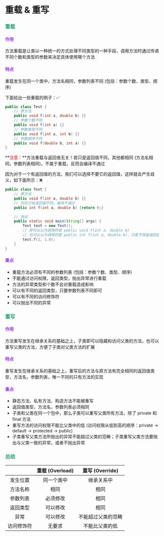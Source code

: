 # 重载 & 重写

### <font color=#1FA774>重载</font>

#### <font color=#9933FF>作用</font>

方法重载是让类以一种统一的方式处理不同类型的一种手段，调用方法时通过传递不同个数和类型的参数来决定具体使用哪个方法

#### <font color=#9933FF>特点</font>

重载发生在同一个类中，方法名相同，参数列表不同 (包括：参数个数、类型、顺序)

下面给出一些重载的例子：✅

```java
public class Test {
    // 原方法
    public void f(int a, double b) {}
    // 参数个数不同
    public void f(int a) {}
    // 参数类型不同
    public void f(int a, int b) {}
    // 参数顺序不同
    public void f(double b, int a) {}
}
```

**<font color='red'>注意：</font>**方法重载与返回值无关！若只是返回值不同，其他都相同 (方法名相同，参数列表相同)，不属于重载，反而会编译不通过

因为对于一个有返回值的方法，我们可以选择不要它的返回值，这样就会产生歧义，如下面所示：❌

```java
public class Test {
    // 原方法
    public void f(int a, double b) {}
    // 仅仅只有返回值不同，编译不通过
    public int f(int a, double b) {return 0;}
    
    // 测试
    public static void main(String[] args) {
        Test test = new Test();
        // 即可以认为调用的是 public void f(int a, double b)
        // 也可以认为调用的是 public int f(int a, double b)，只是不保留返回值而已！
        test.f(1, 1.0);
    }
}
```

#### <font color=#9933FF>重点</font>

- 重载方法必须有不同的参数列表 (包括：参数个数、类型、顺序)
- 不能通过访问权限，返回类型，抛出异常进行重载
- 方法的异常类型和个数不会对重载造成影响
- 可以有不同的返回类型，只要参数列表不同即可
- 可以有不同的访问修饰符
- 可以抛出不同的异常

### <font color=#1FA774>重写</font>

#### <font color=#9933FF>作用</font>

方法重写发生在继承关系的基础之上，子类即可以隐藏和访问父类的方法，也可以重写父类的方法，方便了子类对父类方法的扩展

#### <font color=#9933FF>特点</font>

重写发生在继承关系的基础之上，重写后的方法与原方法有完全相同的返回值类型，方法名，参数列表，唯一不同的只有方法的实现

#### <font color=#9933FF>重点</font>

- 静态方法、私有方法、构造方法不能被重写
- 返回值类型，方法名，参数列表必须相同
- 子类和父类在同一个包中，那么子类可以重写父类所有方法，除了 private 和 final 方法
- 重写方法的访问权限不能比父类中的低 (访问权限从低到高的顺序：private -> default -> protected -> public)
- 子类重写父类方法所抛出的异常不能超过父类的范畴；子类重写父类方法要抛出与父类一致的异常，或者不抛出异常



### <font color=#1FA774>总结</font>

|            | 重载 (Overload) |  重写 (Override)   |
| :--------: | :-------------: | :----------------: |
|  发生位置  |   同一个类中    |     继承关系中     |
|  方法名称  |      相同       |        相同        |
|  参数列表  |    必须修改     |        相同        |
|  返回类型  |    可以修改     |        相同        |
|    异常    |    可以修改     | 不能超过父类的范畴 |
| 访问修饰符 |     无要求      |   不能比父类的低   |

